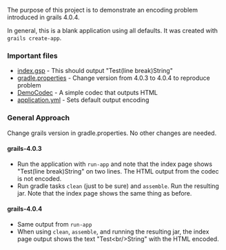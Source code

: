 The purpose of this project is to demonstrate an encoding problem introduced in grails 4.0.4.

In general, this is a blank application using all defaults.  It was created with `grails create-app`.

### Important files
* [index.gsp](https://github.com/danduke/encoding-test/blob/master/grails-app/views/index.gsp) - This should output "Test(line break)String"
* [gradle.properties](https://github.com/danduke/encoding-test/blob/master/gradle.properties) - Change version from 4.0.3 to 4.0.4 to reproduce problem
* [DemoCodec](https://github.com/danduke/encoding-test/blob/master/grails-app/utils/encoding/test/DemoCodec.groovy) - A simple codec that outputs HTML
* [application.yml](https://github.com/danduke/encoding-test/blob/master/grails-app/conf/application.yml) - Sets default output encoding

### General Approach
Change grails version in gradle.properties.  No other changes are needed.

#### grails-4.0.3
* Run the application with `run-app` and note that the index page shows "Test(line break)String" on two lines.  The HTML output from the codec is not encoded.
* Run gradle tasks `clean` (just to be sure) and `assemble`.  Run the resulting jar.  Note that the index page shows the same thing as before.

#### grails-4.0.4
* Same output from `run-app`
* When using `clean`, `assemble`, and running the resulting jar, the index page output shows the text "Test&lt;br/&gt;String" with the HTML encoded.
 
